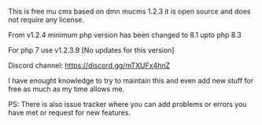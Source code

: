 This is free mu cms based on dmn mucms 1.2.3 it is open source and does not require any license.

From v1.2.4 minimum php version has been changed to 8.1 upto php 8.3

For php 7 use v1.2.3.9 [No updates for this version]

Discord channel: https://discord.gg/mTXUFx4hnZ

I have enought knowledge to try to maintain this and even add new stuff for free as much as my time allows me.

PS: There is also issue tracker where you can add problems or errors you have met or request for new features. 



